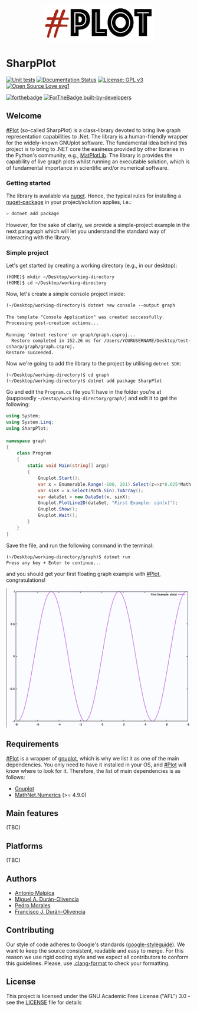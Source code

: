 <p align="center">
  <a href="https://github.com/Qnubo-Tech/"><img src="Docs/logo-pre.png" alt='SharpPlot' height="100" width="300"></a>
</p>

# SharpPlot

[![Unit tests](https://github.com/Qnubo-Tech/SharpPlot/workflows/UnitTests/badge.svg)](https://github.com/Qnubo-Tech/SharpPlot/actions?query=workflow%3AUnitTests)
[![Documentation Status](https://readthedocs.org/projects/ansicolortags/badge/?version=latest)](https://github.com/Qnubo-Tech/SharpPlot/blob/master/README.md)
[![License: GPL v3](https://img.shields.io/badge/License-GPLv3-blue.svg)](https://www.gnu.org/licenses/gpl-3.0)
[![Open Source Love svg1](https://badges.frapsoft.com/os/v1/open-source.svg?v=103)](https://github.com/Qnubo-Tech/SharpPlot/blob/master/LICENSE.md)

[![forthebadge](https://forthebadge.com/images/badges/made-with-c-sharp.svg)]()
[![ForTheBadge built-by-developers](http://ForTheBadge.com/images/badges/built-by-developers.svg)](https://github.com/Qnubo-Tech)

## Welcome

[\#Plot]() (so-called SharpPlot) is a class-library devoted to bring live graph representation capabilities to .Net. The library is a human-friendly wrapper for the widely-known GNUplot software. The fundamental idea behind this project is to bring to .NET core the easiness provided by other libraries in the Python's community, e.g., [MatPlotLib](https://matplotlib.org/). The library is provides the capability of live graph plots whilst running an executable solution, which is of fundamental importance in scientific and/or numerical software.

### Getting started

The library is available via [nuget](https://www.nuget.org/packages/SharpPlot/). Hence, the typical rules for installing a [nuget-package](https://docs.microsoft.com/en-us/nuget/consume-packages/install-use-packages-dotnet-cli) in your project/solution applies, i.e.:

```sh
> dotnet add package
```

However, for the sake of clarity, we provide a simple-project example in the next paragraph which will let you understand the standard way of interacting with the library.

### Simple project

Let's get started by creating a working directory (e.g., in our desktop):

```shell
(HOME)$ mkdir ~/Desktop/working-directory
(HOME)$ cd ~/Desktop/working-directory 
```

Now, let's create a simple console project inside:

```shell
(~/Desktop/working-directory)$ dotnet new console --output graph

The template "Console Application" was created successfully.
Processing post-creation actions...

Running 'dotnet restore' on graph/graph.csproj...
  Restore completed in 152.26 ms for /Users/YOURUSERNAME/Desktop/test-csharp/graph/graph.csproj.
Restore succeeded.
```

Now we're going to add the library to the project by utilising `dotnet SDK`:

```shell
(~/Desktop/working-directory)$ cd graph
(~/Desktop/working-directory)$ dotnet add package SharpPlot
```

Go and edit the `Program.cs` file you'll have in the folder you're at (supposedly `~/Destop/working-directory/graph/`) and edit it to get the following:

```c#
using System;
using System.Linq;
using SharpPlot;

namespace graph
{
    class Program
    {
        static void Main(string[] args)
        {
            Gnuplot.Start();
            var x = Enumerable.Range(-100, 201).Select(z=>z*0.025*Math.PI).ToArray();
            var sinX = x.Select(Math.Sin).ToArray();
            var dataSet = new DataSet(x, sinX);
            Gnuplot.PlotLine2D(dataSet, "First Example: sin(x)");
            Gnuplot.Show();
            Gnuplot.Wait();
        }
    }
}
```

Save the file, and run the following command in the terminal:

```shell
(~/Desktop/working-directory/graph)$ dotnet run
Press any key + Enter to continue...
```

and you should get your first floating graph example with [#Plot](), congratulations!

<img src="Examples/Figures/simple-project.png" alt="simple-project" style="zoom:50%;" />

## Requirements

[#Plot]() is a wrapper of [gnuplot](http://www.gnuplot.info/), which is why we list it as one of the main dependencies. You only need to have it installed in your OS, and [#Plot]() will know where to look for it. Therefore, the list of main dependencies is as follows:

* [Gnuplot](http://www.gnuplot.info/)
* [MathNet.Numerics](https://www.nuget.org/packages/MathNet.Numerics/) (>= 4.9.0)

## Main features

(TBC)


## Platforms

(TBC)

## Authors

* [Antonio Malpica](https://github.com/NonoMalpi)
* [Miguel A. Durán-Olivencia](https://github.com/migduroli)
* [Pedro Morales](https://github.com/partmor)
* [Francisco J. Durán-Olivencia](https://github.com/fjduranolivencia/)

## Contributing

Our style of code adheres to Google's standards ([google-styleguide](https://google.github.io/styleguide/csharp-style.html)). We want to keep the source consistent, readable and easy to merge. For this reason we use rigid coding style and we expect all contributors to conform this guidelines. Please, use [.clang-format](.clang-format) to check your formatting.

## License

This project is licensed under the GNU Academic Free License ("AFL") 3.0 - see the [LICENSE](LICENSE.md) file for details
